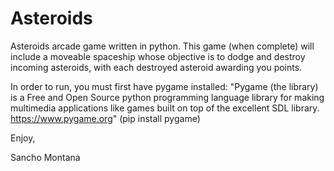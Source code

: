 # Asteroids
Asteroids arcade game written in python. This game (when complete) will include a moveable spaceship whose objective is to dodge and destroy incoming asteroids, with each destroyed asteroid awarding you points.

In order to run, you must first have pygame installed: "Pygame (the library) is a Free and Open Source python programming language library for making multimedia applications like games built on top of the excellent SDL library. https://www.pygame.org"
(pip install pygame)

Enjoy,

Sancho Montana
